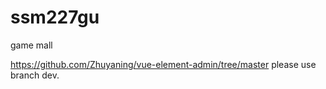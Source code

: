 # ssm227gu
game mall


https://github.com/Zhuyaning/vue-element-admin/tree/master
please use branch dev.
